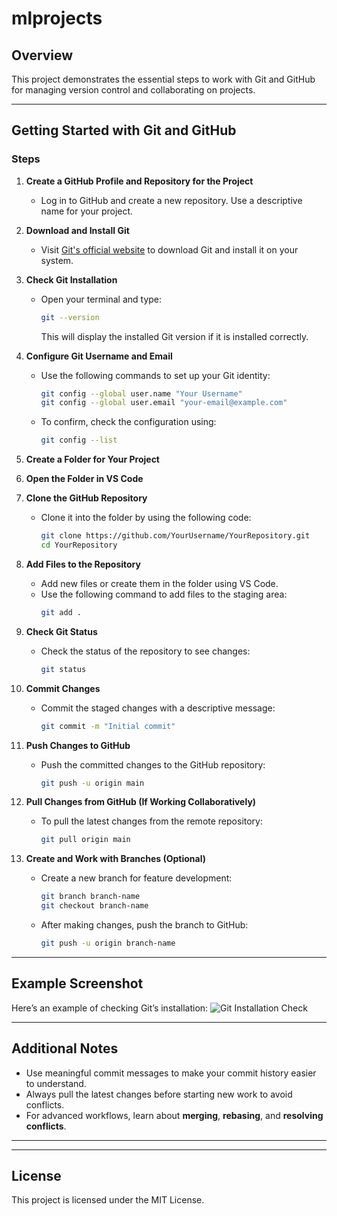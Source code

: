 # mlprojects

## Overview
This project demonstrates the essential steps to work with Git and GitHub for managing version control and collaborating on projects.

---

## Getting Started with Git and GitHub

### **Steps**

1. **Create a GitHub Profile and Repository for the Project**
   - Log in to GitHub and create a new repository. Use a descriptive name for your project.

2. **Download and Install Git**
   - Visit [Git's official website](https://git-scm.com/) to download Git and install it on your system.

3. **Check Git Installation**
   - Open your terminal and type:
     ```bash
     git --version
     ```
     This will display the installed Git version if it is installed correctly.

4. **Configure Git Username and Email**
   - Use the following commands to set up your Git identity:
     ```bash
     git config --global user.name "Your Username"
     git config --global user.email "your-email@example.com"
     ```
   - To confirm, check the configuration using:
     ```bash
     git config --list
     ```

5. **Create a Folder for Your Project**
  

6. **Open the Folder in VS Code** 

7. **Clone the GitHub Repository**
   - Clone it into the folder by using the following code:
     ```bash
     git clone https://github.com/YourUsername/YourRepository.git
     cd YourRepository
     ```

8. **Add Files to the Repository**
   - Add new files or create them in the folder using VS Code.
   - Use the following command to add files to the staging area:
     ```bash
     git add .
     ```

9. **Check Git Status**
    - Check the status of the repository to see changes:
      ```bash
      git status
      ```

10. **Commit Changes**
    - Commit the staged changes with a descriptive message:
      ```bash
      git commit -m "Initial commit"
      ```

11. **Push Changes to GitHub**
    - Push the committed changes to the GitHub repository:
      ```bash
      git push -u origin main
      ```

12. **Pull Changes from GitHub (If Working Collaboratively)**
    - To pull the latest changes from the remote repository:
      ```bash
      git pull origin main
      ```

13. **Create and Work with Branches (Optional)**
    - Create a new branch for feature development:
      ```bash
      git branch branch-name
      git checkout branch-name
      ```
    - After making changes, push the branch to GitHub:
      ```bash
      git push -u origin branch-name
      ```

---

## Example Screenshot
Here’s an example of checking Git’s installation:
![Git Installation Check](https://github.com/user-attachments/assets/3667369e-0456-498d-950e-a092e851ed00)

---

## Additional Notes

- Use meaningful commit messages to make your commit history easier to understand.
- Always pull the latest changes before starting new work to avoid conflicts.
- For advanced workflows, learn about **merging**, **rebasing**, and **resolving conflicts**.

---


---

## License
This project is licensed under the MIT License.
